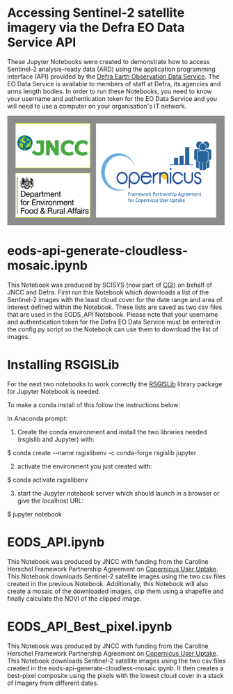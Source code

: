 
# Accessing Sentinel-2 satellite imagery via the Defra EO Data Service API
These Jupyter Notebooks were created to demonstrate how to access Sentinel-2 analysis-ready data (ARD) using the application programming interface (API) provided by the [Defra Earth Observation Data Service](https://defradigital.blog.gov.uk/2020/06/18/making-it-easier-to-access-and-use-earth-observation-data/).  The EO Data Service is available to members of staff at Defra, its agencies and arms length bodies.  In order to run these Notebooks, you need to know your username and authentication token for the EO Data Service and you will need to use a computer on your organisation's IT network.  

![Alt text](https://github.com/jncc/defra-eo-data-service-api/blob/master/CUU_Logos.png?raw=true "Optional Title")














# eods-api-generate-cloudless-mosaic.ipynb
This Notebook was produced by SCISYS (now part of [CGI](https://www.cgi-group.co.uk/en-gb)) on behalf of JNCC and Defra.
First run this Notebook which downloads a list of the Sentinel-2 images with the least cloud cover for the date range and area of interest defined within the Notebook. These lists are saved as two csv files that are used in the EODS_API Notebook. Please note that your username and authentication token for the Defra EO Data Service must be entered in the config.py script so the Notebook can use them to download the list of images. 

# Installing RSGISLib
For the next two notebooks to work correctly the [RSGISLib](https://www.rsgislib.org/) library package for Jupyter Notebook is needed. 

To make a conda install of this follow the instructions below:

In Anaconda prompt:

1. Create the conda environment and install the two libraries needed (rsgislib and Jupyter) with:

$ conda create --name rsgislibenv -c conda-forge rsgislib jupyter
 
2. activate the environment you just created with:

$ conda activate rsgislibenv
 
3. start the Jupyter notebook server which should launch in a browser or give the localhost URL:

$ jupyter notebook

# EODS_API.ipynb
This Notebook was produced by JNCC with funding from the Caroline Herschel Framework Partnership Agreement on [Copernicus User Uptake](https://jncc.gov.uk/our-work/copernicus-project/). 
This Notebook downloads Sentinel-2 satellite images using the two csv files created in the previous Notebook. Additionally, this Notebook will also create a mosaic of the downloaded images, clip them using a shapefile and finally calculate the NDVI of the clipped image. 


# EODS_API_Best_pixel.ipynb
This Notebook was produced by JNCC with funding from the Caroline Herschel Framework Partnership Agreement on [Copernicus User Uptake](https://jncc.gov.uk/our-work/copernicus-project/). 
This Notebook downloads Sentinel-2 satellite images using the two csv files created in the eods-api-generate-cloudless-mosaic.ipynb. It then creates a best-pixel composite using the pixels with the lowest cloud cover in a stack of imagery from different dates.









